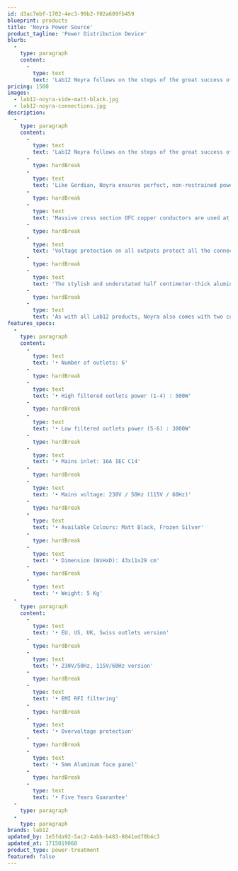 ```yaml
---
id: d3ac7ebf-1702-4ec3-99b2-f02a609fb459
blueprint: products
title: 'Noyra Power Source'
product_tagline: 'Power Distribution Device'
blurb:
  -
    type: paragraph
    content:
      -
        type: text
        text: 'Lab12 Noyra follows on the steps of the great success of the multiple awards winning Lab12 Gordian power conditioner/distributor. With Noyra, we have managed to encapsulate Gordian’s mighty core and DNA in a simpler and more straightforward package.'
pricing: 1500
images:
  - lab12-noyra-side-matt-black.jpg
  - lab12-noyra-connections.jpg
description:
  -
    type: paragraph
    content:
      -
        type: text
        text: 'Lab12 Noyra follows on the steps of the great success of the multiple awards winning Lab12 Gordian power conditioner/distributor. With Noyra, we have managed to encapsulate Gordian’s mighty core and DNA in a simpler and more straightforward package.'
      -
        type: hardBreak
      -
        type: text
        text: 'Like Gordian, Noyra ensures perfect, non-restrained power delivery and energy flow from all of the six power outputs of which four are high-filtered and two low- filtered.'
      -
        type: hardBreak
      -
        type: text
        text: 'Massive cross section OFC copper conductors are used at all stages and the star design layout (ground, phase and neutral) ensures the absence of current loops. There are no negative sonic or power effects with Noyra, but only pure delivery of essential power to your system.'
      -
        type: hardBreak
      -
        type: text
        text: 'Voltage protection on all outputs protect all the connected devices from any unwanted power spikes, which protect your valuable components.'
      -
        type: hardBreak
      -
        type: text
        text: 'The stylish and understated half centimeter-thick aluminum front plate offers easy integration with the rest of your system components.'
      -
        type: hardBreak
      -
        type: text
        text: 'As with all Lab12 products, Noyra also comes with two color choices of glass blasting anodizing finish.'
features_specs:
  -
    type: paragraph
    content:
      -
        type: text
        text: '• Number of outlets: 6'
      -
        type: hardBreak
      -
        type: text
        text: '• High filtered outlets power (1-4) : 500W'
      -
        type: hardBreak
      -
        type: text
        text: '• Low filtered outlets power (5-6) : 3000W'
      -
        type: hardBreak
      -
        type: text
        text: '• Mains inlet: 16A IEC C14'
      -
        type: hardBreak
      -
        type: text
        text: '• Mains voltage: 230V / 50Hz (115V / 60Hz)'
      -
        type: hardBreak
      -
        type: text
        text: '• Available Colours: Matt Black, Frozen Silver'
      -
        type: hardBreak
      -
        type: text
        text: '• Dimension (WxHxD): 43x11x29 cm'
      -
        type: hardBreak
      -
        type: text
        text: '• Weight: 5 Kg'
  -
    type: paragraph
    content:
      -
        type: text
        text: '• EU, US, UK, Swiss outlets version'
      -
        type: hardBreak
      -
        type: text
        text: '• 230V/50Hz, 115V/60Hz version'
      -
        type: hardBreak
      -
        type: text
        text: '• EMI RFI filtering'
      -
        type: hardBreak
      -
        type: text
        text: '• Overvoltage protection'
      -
        type: hardBreak
      -
        type: text
        text: '• 5mm Aluminum face panel'
      -
        type: hardBreak
      -
        type: text
        text: '• Five Years Guarantee'
  -
    type: paragraph
  -
    type: paragraph
brands: lab12
updated_by: 1e5fda92-5ac2-4abb-b403-8041edf0b4c3
updated_at: 1715019068
product_type: power-treatment
featured: false
---
```

